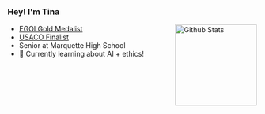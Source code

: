 ### Hey! I'm Tina
<a>
  <img height="165" align="right" src="https://github-readme-stats.vercel.app/api?username=xiaossr&count_private=true&include_all_commits=true&show_icons=true&theme=algolia&rank_icon=github" alt="Github Stats" />
</a>

- [EGOI Gold Medalist](https://egoi.org/)
- [USACO Finalist](http://usaco.org)
- Senior at Marquette High School
- 🌱 Currently learning about AI + ethics!

<!--
**xiaossr/xiaossr** is a ✨ _special_ ✨ repository because its `README.md` (this file) appears on your GitHub profile.

Here are some ideas to get you started:

- 🔭 I’m currently working on ...
- 🌱 I’m currently learning ...
- 👯 I’m looking to collaborate on ...
- 🤔 I’m looking for help with ...
- 💬 Ask me about ...
- 📫 How to reach me: ...
- 😄 Pronouns: ...
- ⚡ Fun fact: ...
-->
